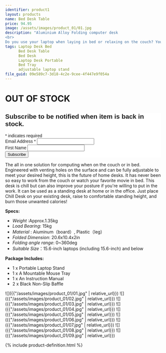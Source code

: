 ```yaml
---
identifier: product1
layout: products
name: Bed Desk Table
price: 94.95
image: /assets/images/product_01/01.jpg
description: "Aluminium Alloy Folding computer desk
<br>
Do you use your laptop when laying in bed or relaxing on the couch? Your laptop emits uncomfortable heat on your lap and does not properly vent because there's nowhere for the airflow to go."
tags: Laptop Desk Bed
      Bed Desk Table
      Bed Desk
      Laptop Desk Portable
      Bed Tray
      adjustable laptop stand
file_guid: 09e589c7-3d18-4c2e-9cee-4f447e9f054a
---
```


<h1>OUT OF STOCK</h1>
<!-- Begin Mailchimp Signup Form -->
<link href="//cdn-images.mailchimp.com/embedcode/classic-10_7.css" rel="stylesheet" type="text/css">
<style type="text/css">
	#mc_embed_signup{background:#fff; clear:left; font:14px Helvetica,Arial,sans-serif; }
	/* Add your own Mailchimp form style overrides in your site stylesheet or in this style block.
	   We recommend moving this block and the preceding CSS link to the HEAD of your HTML file. */
</style>
<div id="mc_embed_signup">
<form action="https://mylaptopstands.us18.list-manage.com/subscribe/post?u=7132be25086ce9a61ecb552e4&amp;id=9f761ad23e" method="post" id="mc-embedded-subscribe-form" name="mc-embedded-subscribe-form" class="validate" target="_blank" novalidate>
    <div id="mc_embed_signup_scroll">
	<h2>Subscribe to be notified when item is back in stock.</h2>
<div class="indicates-required"><span class="asterisk">*</span> indicates required</div>
<div class="mc-field-group">
	<label for="mce-EMAIL">Email Address  <span class="asterisk">*</span>
</label>
	<input type="email" value="" name="EMAIL" class="required email" id="mce-EMAIL">
</div>
<div class="mc-field-group">
	<label for="mce-FNAME">First Name </label>
	<input type="text" value="" name="FNAME" class="" id="mce-FNAME">
</div>
	<div id="mce-responses" class="clear">
		<div class="response" id="mce-error-response" style="display:none"></div>
		<div class="response" id="mce-success-response" style="display:none"></div>
	</div>    <!-- real people should not fill this in and expect good things - do not remove this or risk form bot signups-->
    <div style="position: absolute; left: -5000px;" aria-hidden="true"><input type="text" name="b_7132be25086ce9a61ecb552e4_9f761ad23e" tabindex="-1" value=""></div>
    <div class="clear"><input type="submit" value="Subscribe" name="subscribe" id="mc-embedded-subscribe" class="button"></div>
    </div>
</form>
</div>
<script type='text/javascript' src='//s3.amazonaws.com/downloads.mailchimp.com/js/mc-validate.js'></script><script type='text/javascript'>(function($) {window.fnames = new Array(); window.ftypes = new Array();fnames[0]='EMAIL';ftypes[0]='email';fnames[1]='FNAME';ftypes[1]='text';}(jQuery));var $mcj = jQuery.noConflict(true);</script>
<!--End mc_embed_signup-->

The all in one solution for computing when on the couch or in bed. Engineered with venting holes on the surface and can be fully adjustable to meet your desired height, this is the future of home desks. It has never been so easy to work from the couch or watch your favorite movie in bed. This desk is chill but can also improve your posture if you're willing to put in the work. It can be used as a standing desk at home or in the office. Just place Chill Desk on your existing desk, raise to comfortable standing height, and burn those unwanted calories!

**Specs:**

* *Weight*      :Approx.1.35kg
* *Load Bearing*: 15kg
* *Material*    : Aiuminum（board）, Plastic（leg）
* *Folded Dimension*: 20.6x10.4x2in
* *Folding angle range*: 0~360deg
* *Suitable Size*：15.6-inch laptops (including 15.6-inch) and below

**Package Includes:**
* 1 x Portable Laptop Stand
* 1 x A Mountable Mouse Tray
* 1 x An Instruction Manual
* 2 x Black Non-Slip Baffle

![]({{"/assets/images/product_01/01.jpg" | relative_url}})
![]({{"/assets/images/product_01/02.jpg" | relative_url}})
![]({{"/assets/images/product_01/03.jpg" | relative_url}})
![]({{"/assets/images/product_01/04.jpg" | relative_url}})
![]({{"/assets/images/product_01/05.jpg" | relative_url}})
![]({{"/assets/images/product_01/06.jpg" | relative_url}})
![]({{"/assets/images/product_01/07.jpg" | relative_url}})
![]({{"/assets/images/product_01/08.jpg" | relative_url}})
![]({{"/assets/images/product_01/09.jpg" | relative_url}})

<div class="call">
        {% include product-definition.html %}
</div>
<br>
<div class="powr-reviews" id="de995a03_1589127755"></div><script src="https://www.powr.io/powr.js?platform=embed"></script>